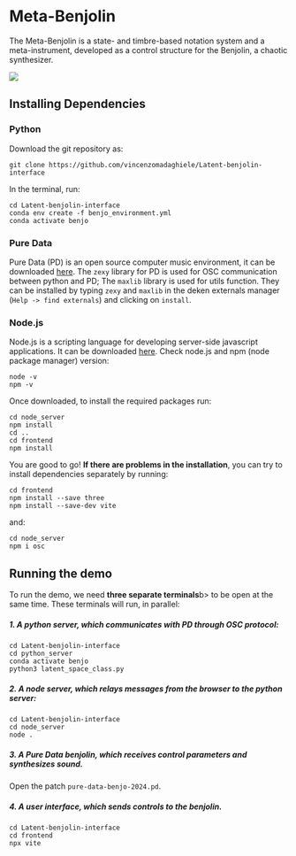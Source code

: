 # Meta-Benjolin

The Meta-Benjolin is a state- and timbre-based notation system and a meta-instrument, developed as a control structure for the Benjolin, a chaotic synthesizer. 

[![](https://github.com/vincenzomadaghiele/Latent-benjolin-interface/blob/main/frontend/Meta-Benjo.png)](https://www.youtube.com/watch?v=GnY_RTmCS5k&ab_channel=VincenzoMadaghiele)


## Installing Dependencies

### Python
Download the git repository as:
```
git clone https://github.com/vincenzomadaghiele/Latent-benjolin-interface
```
In the terminal, run: 
```
cd Latent-benjolin-interface
conda env create -f benjo_environment.yml
conda activate benjo
```

### Pure Data
Pure Data (PD) is an open source computer music environment, it can be downloaded [here](https://puredata.info/downloads). 
The `zexy` library for PD is used for OSC communication between python and PD; The `maxlib` library is used for utils function. They can be installed by typing `zexy`  and `maxlib` in the deken externals manager (`Help -> find externals`) and clicking on `install`.

### Node.js
Node.js is a scripting language for developing server-side javascript applications. It can be downloaded [here](https://nodejs.org/en). 
Check node.js and npm (node package manager) version:
```
node -v
npm -v
```
Once downloaded, to install the required packages run:
```
cd node_server
npm install
cd ..
cd frontend
npm install
```
You are good to go!
<b>If there are problems in the installation</b>, you can try to install dependencies separately by running:
```
cd frontend
npm install --save three 
npm install --save-dev vite
```
and:
```
cd node_server
npm i osc
```


## Running the demo

To run the demo, we need <b>three separate terminals</b>b> to be open at the same time. These terminals will run, in parallel:

##### 1. A python server, which communicates with PD through OSC protocol:

```
cd Latent-benjolin-interface
cd python_server
conda activate benjo
python3 latent_space_class.py
```

##### 2. A node server, which relays messages from the browser to the python server:

```
cd Latent-benjolin-interface
cd node_server
node .
```

##### 3. A Pure Data benjolin, which receives control parameters and synthesizes sound. 
Open the patch <code>pure-data-benjo-2024.pd</code>.

##### 4. A user interface, which sends controls to the benjolin.

```
cd Latent-benjolin-interface
cd frontend
npx vite
```
